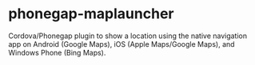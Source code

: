 # phonegap-maplauncher
Cordova/Phonegap plugin to show a location using the native navigation app on Android (Google Maps), iOS (Apple Maps/Google Maps), and Windows Phone (Bing Maps).
